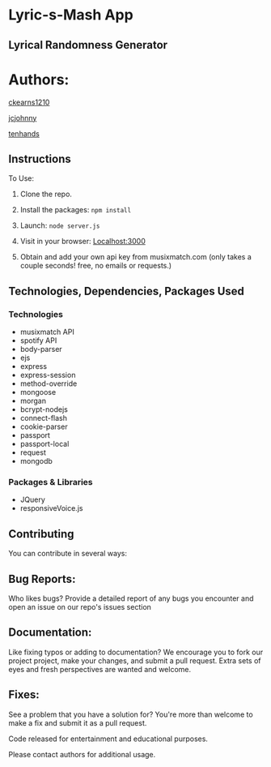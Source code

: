 # Lyric-s-Mash App

## Lyrical Randomness Generator

# Authors:
[ckearns1210](https://github.com/ckearns1210)

[jcjohnny](https://github.com/jcjohnny)

[tenhands](https://github.com/tenhands)

## Instructions

To Use:

1. Clone the repo.

2. Install the packages: `npm install`

3. Launch: `node server.js`

4. Visit in your browser: [Localhost:3000](http://Localhost:3000)

5. Obtain and add your own api key from musixmatch.com (only takes a couple seconds! free, no emails or requests.)

## Technologies, Dependencies, Packages Used

### Technologies

- musixmatch API
- spotify API
- body-parser
- ejs
- express
- express-session
- method-override
- mongoose
- morgan
- bcrypt-nodejs
- connect-flash
- cookie-parser
- passport
- passport-local
- request
- mongodb

### Packages & Libraries

- JQuery
- responsiveVoice.js




## Contributing

You can contribute in several ways:

## Bug Reports:

Who likes bugs? Provide a detailed report of any bugs you encounter and open an issue on our repo's issues section

## Documentation:

Like fixing typos or adding to documentation? We encourage you to fork our project project, make your changes, and submit a pull request. Extra sets of eyes and fresh perspectives are wanted and welcome.

## Fixes:

See a problem that you have a solution for? You're more than welcome to make a fix and submit it as a pull request.



Code released for entertainment and educational purposes.

Please contact authors for additional usage.
